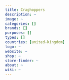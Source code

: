 ```yaml
---
title: Craghoppers
description: ~
image: ~
categories: []
brands: []
purposes: []
types: []
countries: [united-kingdom]
logo: ~
website: ~
shop: ~
store-finder: ~
about: ~
wiki: ~
---
```


